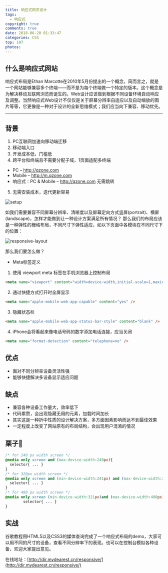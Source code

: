 ```yaml
---
title: 响应式网页设计
tags:
  - 响应式
copyright: true
comments: true
date: 2018-06-20 01:33:47
categories: CSS
top: 107
photos:
---
```


## 什么是响应式网站

响应式布局是Ethan Marcotte在2010年5月份提出的一个概念，简而言之，就是一个网站能够兼容多个终端——而不是为每个终端做一个特定的版本。这个概念是为解决移动互联网浏览而诞生的。Web设计应该做到根据不同设备环境自动响应及调整。当然响应式Web设计不仅仅是关于屏幕分辨率自适应以及自动缩放的图片等等，它更像是一种对于设计的全新思维模式；我们应当向下兼容、移动优先。

--- 
<!--more -->

## 背景

1. PC互联网加速向移动端迁移
2. 移动端入口
3. 开发成本低，门槛低
4. 跨平台和终端且不需要分配子域，1页面适配多终端

- PC – http://qzone.com
- Mobile – http://m.qzone.com
- 响应式：PC & Mobile – http://qzone.com 无需跳转
5. 无需安装成本，迭代更新容易

![setup](http://cdn.mydearest.cn/blog/images/setup.png)

如我们需要兼容不同屏幕分辨率、清晰度以及屏幕定向方式竖屏(portrait)、横屏(landscape)，怎样才能做到让一种设计方案满足所有情况？
那么我们的布局应该是一种弹性的栅格布局，不同尺寸下弹性适应，如以下页面中各模块在不同尺寸下的位置：

![responsive-layout](http://cdn.mydearest.cn/blog/images/responsive-layout.png)

那么我们要怎么做？
- Meta标签定义

1. 使用 viewport meta 标签在手机浏览器上控制布局
```html
<meta name="viewport" content="width=device-width,initial-scale=1,maximum-scale=1" />
```

2. 通过快捷方式打开时全屏显示
```html
<meta name="apple-mobile-web-app-capable" content="yes" />
```

3. 隐藏状态栏
```html
<meta name="apple-mobile-web-app-status-bar-style" content="blank" />
```

4. iPhone会将看起来像电话号码的数字添加电话连接，应当关闭
```html
<meta name="format-detection" content="telephone=no" />
```

## 优点

- 面对不同分辨率设备灵活性强
- 能够快捷解决多设备显示适应问题

## 缺点

- 兼容各种设备工作量大，效率低下
- 代码累赘，会出现隐藏无用的元素，加载时间加长
- 其实这是一种折中性质的设计解决方案，多方面因素影响而达不到最佳效果
- 一定程度上改变了网站原有的布局结构，会出现用户混淆的情况

## 栗子🌰

```css
/* for 240 px width screen */
@media only screen and (max-device-width:240px){
  selector{ ... }
}
/* for 320px width screen */
@media only screen and (min-device-width:241px) and (max-device-width:320px){
  selector{ ... }
}
/* for 480 px width screen */
@media only screen (min-device-width:321px)and (max-device-width:480px){
        selector{ ... }
}
```

## 实战

谷歌教程用HTML5以及CSS3的媒体查询完成了一个响应式布局的demo，大家可以用不同的尺寸的设备，查看不同分辨率下的表现。也可以在控制台模拟各种设备，欢迎大家提出意见。

在线地址：[http://dir.mydearest.cn/responsive/](http://dir.mydearest.cn/responsive/)
